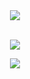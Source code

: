 <div align="center">
<img src="https://i.imgur.com/IUk2fpA.gif"/>
</div>
<br />
<p align="center"> 
  <img src="https://github-readme-stats.vercel.app/api?username=elmerchou&show_icons=true&theme=gotham" /> 
</p>
<p align="center"> 
  <img src="https://github-readme-stats.vercel.app/api/top-langs/?username=elmerchou&layout=compact" /> 
</p>
